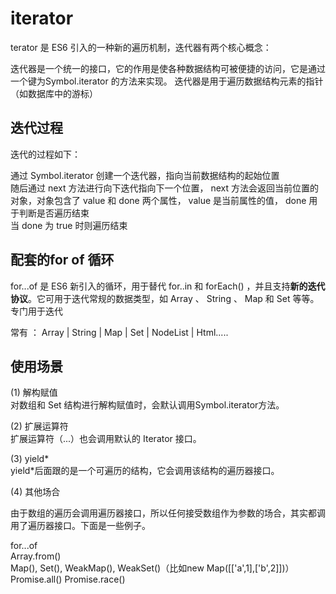 # iterator 
terator 是 ES6 引入的一种新的遍历机制，迭代器有两个核心概念：

迭代器是一个统一的接口，它的作用是使各种数据结构可被便捷的访问，它是通过一个键为Symbol.iterator 的方法来实现。
迭代器是用于遍历数据结构元素的指针（如数据库中的游标）

## 迭代过程
迭代的过程如下：

通过 Symbol.iterator 创建一个迭代器，指向当前数据结构的起始位置     
随后通过 next 方法进行向下迭代指向下一个位置， next 方法会返回当前位置的对象，对象包含了 value 和 done 两个属性， value 是当前属性的值， done 用于判断是否遍历结束      
当 done 为 true 时则遍历结束        


## 配套的for of 循环
for...of 是 ES6 新引入的循环，用于替代 for..in 和 forEach() ，并且支持**新的迭代协议**。它可用于迭代常规的数据类型，如 Array 、 String 、 Map 和 Set 等等。专门用于迭代

常有 ： Array | String | Map | Set | NodeList | Html.....



## 使用场景
(1) 解构赋值        
对数组和 Set 结构进行解构赋值时，会默认调用Symbol.iterator方法。        

(2) 扩展运算符      
扩展运算符（...）也会调用默认的 Iterator 接口。   

(3) yield*      
yield*后面跟的是一个可遍历的结构，它会调用该结构的遍历器接口。

(4) 其他场合

由于数组的遍历会调用遍历器接口，所以任何接受数组作为参数的场合，其实都调用了遍历器接口。下面是一些例子。

for...of        
Array.from()        
Map(), Set(), WeakMap(), WeakSet()（比如new Map([['a',1],['b',2]])）    
Promise.all()
Promise.race()

## 